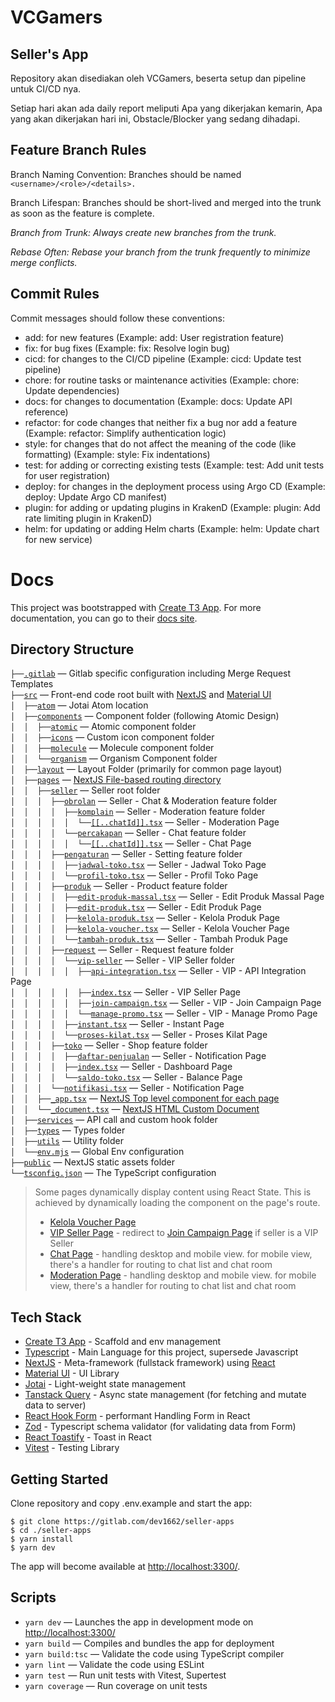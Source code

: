 # VCGamers

## Seller's App

Repository akan disediakan oleh VCGamers, beserta setup dan pipeline untuk CI/CD nya.

Setiap hari akan ada daily report meliputi Apa yang dikerjakan kemarin, Apa yang akan dikerjakan hari ini, Obstacle/Blocker yang sedang dihadapi.

## Feature Branch Rules

Branch Naming Convention: Branches should be named `<username>/<role>/<details>.`

Branch Lifespan: Branches should be short-lived and merged into the trunk as soon as the feature is complete.

_Branch from Trunk: Always create new branches from the trunk._

_Rebase Often: Rebase your branch from the trunk frequently to minimize merge conflicts._

## Commit Rules

Commit messages should follow these conventions:

- add: for new features (Example: add: User registration feature)
- fix: for bug fixes (Example: fix: Resolve login bug)
- cicd: for changes to the CI/CD pipeline (Example: cicd: Update test pipeline)
- chore: for routine tasks or maintenance activities (Example: chore: Update dependencies)
- docs: for changes to documentation (Example: docs: Update API reference)
- refactor: for code changes that neither fix a bug nor add a feature (Example: refactor: Simplify authentication logic)
- style: for changes that do not affect the meaning of the code (like formatting) (Example: style: Fix indentations)
- test: for adding or correcting existing tests (Example: test: Add unit tests for user registration)
- deploy: for changes in the deployment process using Argo CD (Example: deploy: Update Argo CD manifest)
- plugin: for adding or updating plugins in KrakenD (Example: plugin: Add rate limiting plugin in KrakenD)
- helm: for updating or adding Helm charts (Example: helm: Update chart for new service)

# Docs

This project was bootstrapped with [Create T3 App](https://github.com/t3-oss/create-t3-app).
For more documentation, you can go to their [docs site](https://create.t3.gg/).

## Directory Structure

`├──`[`.gitlab`](.gitlab) — Gitlab specific configuration including Merge Request Templates<br>
`├──`[`src`](./src) — Front-end code root built with [NextJS](https://nextjs.org/) and [Material UI](https://mui.com/core/)<br>
`│  ├──`[`atom`](./src/atom) — Jotai Atom location<br>
`│  ├──`[`components`](./src/components) — Component folder (following Atomic Design)<br>
`│  │  ├──`[`atomic`](./src/components/atomic) — Atomic component folder<br>
`│  │  ├──`[`icons`](./src/components/icons) — Custom icon component folder<br>
`│  │  ├──`[`molecule`](./src/components/molecule) — Molecule component folder<br>
`│  │  └──`[`organism`](./src/components/organism) — Organism Component folder<br>
`│  ├──`[`layout`](./src/layout) — Layout Folder (primarily for common page layout)<br>
`│  ├──`[`pages`](./src/pages) — [NextJS File-based routing directory](https://nextjs.org/docs/pages/building-your-application/routing)<br>
`│  │  ├──`[`seller`](./src/pages/seller) — Seller root folder<br>
`│  │  │  ├──`[`obrolan`](./src/pages/seller/obrolan) — Seller - Chat & Moderation feature folder<br>
`│  │  │  │  ├──`[`komplain`](./src/pages/seller/obrolan/komplain) — Seller - Moderation feature folder<br>
`│  │  │  │  │  └──`[`[[..chatId]].tsx`](./src/pages/seller/obrolan/komplain/[[...chatId]].tsx) — Seller - Moderation Page<br>
`│  │  │  │  └──`[`percakapan`](./src/pages/seller/obrolan/percakapan) — Seller - Chat feature folder<br>
`│  │  │  │  │  └──`[`[[..chatId]].tsx`](./src/pages/seller/obrolan/percakapan/[[...chatId]].tsx) — Seller - Chat Page<br>
`│  │  │  ├──`[`pengaturan`](./src/pages/seller/pengaturan) — Seller - Setting feature folder<br>
`│  │  │  │  ├──`[`jadwal-toko.tsx`](./src/pages/seller/pengaturan/jadwal-toko.tsx) — Seller - Jadwal Toko Page<br>
`│  │  │  │  └──`[`profil-toko.tsx`](./src/pages/seller/pengaturan/profil-toko.tsx) — Seller - Profil Toko Page<br>
`│  │  │  ├──`[`produk`](./src/pages/seller/produk) — Seller - Product feature folder<br>
`│  │  │  │  ├──`[`edit-produk-massal.tsx`](./src/pages/seller/produk/edit-produk-massal.tsx) — Seller - Edit Produk Massal Page<br>
`│  │  │  │  ├──`[`edit-produk.tsx`](./src/pages/seller/produk/edit-produk.tsx) — Seller - Edit Produk Page<br>
`│  │  │  │  ├──`[`kelola-produk.tsx`](./src/pages/seller/produk/kelola-produk.tsx) — Seller - Kelola Produk Page<br>
`│  │  │  │  ├──`[`kelola-voucher.tsx`](./src/pages/seller/produk/kelola-voucher.tsx) — Seller - Kelola Voucher Page<br>
`│  │  │  │  └──`[`tambah-produk.tsx`](./src/pages/seller/produk/tambah-produk.tsx) — Seller - Tambah Produk Page<br>
`│  │  │  ├──`[`request`](./src/pages/seller/request) — Seller - Request feature folder<br>
`│  │  │  │  └──`[`vip-seller`](./src/pages/seller/request/vip-seller) — Seller - VIP Seller folder<br>
`│  │  │  │  │  ├──`[`api-integration.tsx`](./src/pages/seller/request/vip-seller/api-integration.tsx) — Seller - VIP - API Integration Page<br>
`│  │  │  │  │  ├──`[`index.tsx`](./src/pages/seller/request/vip-seller/index.tsx) — Seller - VIP Seller Page<br>
`│  │  │  │  │  ├──`[`join-campaign.tsx`](./src/pages/seller/request/vip-seller/join-campaign.tsx) — Seller - VIP - Join Campaign Page<br>
`│  │  │  │  │  └──`[`manage-promo.tsx`](./src/pages/seller/request/vip-seller/manage-promo.tsx) — Seller - VIP - Manage Promo Page<br>
`│  │  │  │  ├──`[`instant.tsx`](./src/pages/seller/request/instant.tsx) — Seller - Instant Page<br>
`│  │  │  │  └──`[`proses-kilat.tsx`](./src/pages/seller/request/proses-kilat.tsx) — Seller - Proses Kilat Page<br>
`│  │  │  ├──`[`toko`](./src/pages/seller/toko) — Seller - Shop feature folder<br>
`│  │  │  │  ├──`[`daftar-penjualan`](./src/pages/seller/toko/daftar-penjualan) — Seller - Notification Page<br>
`│  │  │  │  ├──`[`index.tsx`](./src/pages/seller/toko/index.tsx) — Seller - Dashboard Page<br>
`│  │  │  │  └──`[`saldo-toko.tsx`](./src/pages/seller/toko/saldo-toko.tsx) — Seller - Balance Page<br>
`│  │  │  └──`[`notifikasi.tsx`](./src/pages/seller/notifikasi.tsx) — Seller - Notification Page<br>
`│  │  ├──`[`_app.tsx`](./src/pages/_app.tsx) — [NextJS Top level component for each page](https://nextjs.org/docs/pages/building-your-application/routing/custom-app)<br>
`│  │  └──`[`_document.tsx`](./src/pages/_document.tsx) — [NextJS HTML Custom Document](https://nextjs.org/docs/pages/building-your-application/routing/custom-document)<br>
`│  ├──`[`services`](./src/services) — API call and custom hook folder<br>
`│  ├──`[`types`](./src/types) — Types folder<br>
`│  ├──`[`utils`](./src/utils) — Utility folder<br>
`│  └──`[`env.mjs`](./src/env.mjs) — Global Env configuration<br>
`├──`[`public`](./public) — NextJS static assets folder<br>
`└──`[`tsconfig.json`](./tsconfig.json) — The TypeScript configuration<br>

> Some pages dynamically display content using React State. This is achieved by dynamically loading the component on the page's route.
> - [Kelola Voucher Page](./src/pages/seller/produk/kelola-voucher.tsx)
> - [VIP Seller Page](./src/pages/seller/request/vip-seller/index.tsx) - redirect to [Join Campaign Page](./src/pages/seller/request/vip-seller/instant.tsx) if seller is a VIP Seller
> - [Chat Page](./src/pages/seller/obrolan/percakapan/[[...chatId]].tsx) - handling desktop and mobile view. for mobile view, there's a handler for routing to chat list and chat room
> - [Moderation Page](./src/pages/seller/obrolan/komplain/[[...chatId]].tsx) - handling desktop and mobile view. for mobile view, there's a handler for routing to chat list and chat room

## Tech Stack

- [Create T3 App](https://create.t3.gg/) - Scaffold and env management
- [Typescript](https://www.typescriptlang.org/) - Main Language for this project, supersede Javascript
- [NextJS](https://nextjs.org/) - Meta-framework (fullstack framework) using [React](https://react.dev/)
- [Material UI](https://next.material-ui.com/) - UI Library
- [Jotai](https://jotai.org/) - Light-weight state management
- [Tanstack Query](https://tanstack.com/query/v4) - Async state management (for fetching and mutate data to server)
- [React Hook Form](https://react-hook-form.com/) - performant Handling Form in React
- [Zod](https://zod.dev/) - Typescript schema validator (for validating data from Form)
- [React Toastify](https://fkhadra.github.io/react-toastify/introduction) - Toast in React
- [Vitest](https://vitest.dev/) - Testing Library

## Getting Started

Clone repository and copy .env.example and start the app:

```
$ git clone https://gitlab.com/dev1662/seller-apps
$ cd ./seller-apps
$ yarn install
$ yarn dev
```

The app will become available at [http://localhost:3300/](http://localhost:3300/).

## Scripts

- `yarn dev` — Launches the app in development mode on [http://localhost:3300/](http://localhost:3300/)
- `yarn build` — Compiles and bundles the app for deployment
- `yarn build:tsc` — Validate the code using TypeScript compiler
- `yarn lint` — Validate the code using ESLint
- `yarn test` — Run unit tests with Vitest, Supertest
- `yarn coverage` — Run coverage on unit tests
